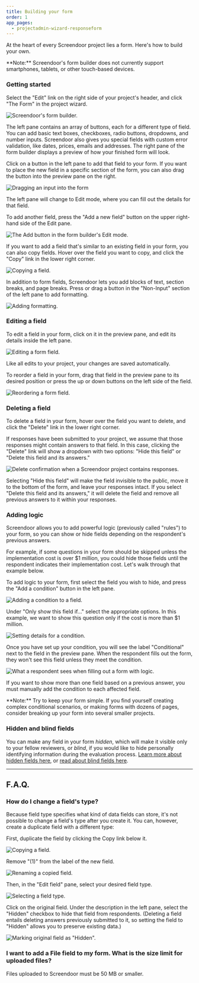 ```yaml
---
title: Building your form
order: 1
app_pages:
  - projectadmin-wizard-responseform
---
```


At the heart of every Screendoor project lies a form. Here's how to build your own.

<div class='alert'>
    **Note:** Screendoor's form builder does not currently support smartphones, tablets, or other touch-based devices.
</div>

### Getting started

Select the "Edit" link on the right side of your project's header, and click "The Form" in the project wizard.

![Screendoor's form builder.](../images/formbuilder_1.png)

The left pane contains an array of buttons, each for a different type of field. You can add basic text boxes, checkboxes, radio buttons, dropdowns, and number inputs. Screendoor also gives you special fields with custom error validation, like dates, prices, emails and addresses. The right pane of the form builder displays a preview of how your finished form will look.

Click on a button in the left pane to add that field to your form. If you want to place the new field in a specific section of the form, you can also drag the button into the preview pane on the right.

![Dragging an input into the form](../images/formbuilder_2.gif)

The left pane will change to Edit mode, where you can fill out the details for that field.

To add another field, press the "Add a new field" button on the upper right-hand side of the Edit pane.

![The Add button in the form builder's Edit mode.](../images/formbuilder_3.png)

If you want to add a field that's similar to an existing field in your form, you can also copy fields. Hover over the field you want to copy, and click the "Copy" link in the lower right corner.

![Copying a field.](../images/formbuilder_4.png)

In addition to form fields, Screendoor lets you add blocks of text, section breaks, and page breaks. Press or drag a button in the "Non-Input" section of the left pane to add formatting.

![Adding formatting.](../images/formbuilder_5.png)

### Editing a field

To edit a field in your form, click on it in the preview pane, and edit its details inside the left pane.

![Editing a form field.](../images/formbuilder_6.png)

Like all edits to your project, your changes are saved automatically.

To reorder a field in your form, drag that field in the preview pane to its desired position or press the up or down buttons on the left side of the field.

![Reordering a form field.](../images/formbuilder_7.gif)

### Deleting a field

To delete a field in your form, hover over the field you want to delete, and click the "Delete" link in the lower right corner.

If responses have been submitted to your project, we assume that those responses might contain answers to that field. In this case, clicking the "Delete" link will show a dropdown with two options: "Hide this field" or "Delete this field and its answers."

![Delete confirmation when a Screendoor project contains responses.](../images/formbuilder_8.png)

Selecting "Hide this field" will make the field invisible to the public, move it to the bottom of the form, and leave your responses intact. If you select "Delete this field and its answers," it will delete the field and remove all previous answers to it within your responses.

### Adding logic

Screendoor allows you to add powerful logic (previously called "rules") to your form, so you can show or hide fields depending on the respondent's previous answers.

For example, if some questions in your form should be skipped unless the implementation cost is over $1 million, you could hide those fields until the respondent indicates their implementation cost. Let's walk through that example below.

To add logic to your form, first select the field you wish to hide, and press the "Add a condition" button in the left pane.

![Adding a condition to a field.](../images/formbuilder_9.png)

Under "Only show this field if&hellip;" select the appropriate options. In this example, we want to show this question only if the cost is more than $1 million.

![Setting details for a condition.](../images/formbuilder_10.png)

Once you have set up your condition, you will see the label "Conditional" next to the field in the preview pane. When the respondent fills out the form, they won't see this field unless they meet the condition.

![What a respondent sees when filling out a form with logic.](../images/formbuilder_11.gif)

If you want to show more than one field based on a previous answer, you must manually add the condition to each affected field.

<div class='alert'>
    **Note:** Try to keep your form simple. If you find yourself creating complex conditional scenarios, or making forms with dozens of pages, consider breaking up your form into several smaller projects.
</div>

### Hidden and blind fields

You can make any field in your form _hidden_, which will make it visible only to your fellow reviewers, or _blind_, if you would like to hide personally identifying information during the evaluation process. [Learn more about hidden fields here](/articles/screendoor/evaluation/hidden_fields.html), or [read about blind fields here](/articles/screendoor/evaluation/removing_bias.html).

---

## F.A.Q.

### How do I change a field's type?

Because field type specifies what kind of data fields can store, it's not possible to change a field's type after you create it. You can, however, create a duplicate field with a different type:

First, duplicate the field by clicking the Copy link below it.

![Copying a field.](../images/formbuilder_12.png)

Remove "(1)" from the label of the new field.

![Renaming a copied field.](../images/formbuilder_13.png)

Then, in the "Edit field" pane, select your desired field type.

![Selecting a field type.](../images/formbuilder_14.png)

Click on the original field. Under the description in the left pane, select the "Hidden" checkbox to hide that field from respondents. (Deleting a field entails deleting answers previously submitted to it, so setting the field to "Hidden" allows you to preserve existing data.)

![Marking original field as "Hidden".](../images/formbuilder_15.png)

### I want to add a File field to my form. What is the size limit for uploaded files?

Files uploaded to Screendoor must be 50 MB or smaller.
